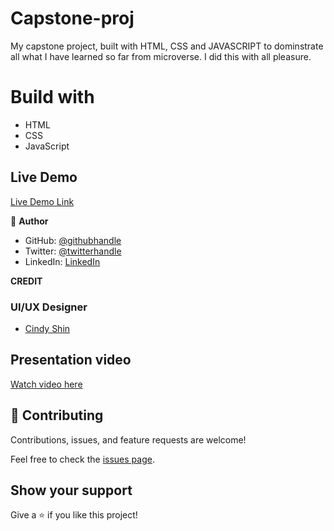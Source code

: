 # Capstone-proj 
 
My capstone project, built with HTML, CSS and JAVASCRIPT to dominstrate all what I have learned so far from microverse. I did this with all pleasure.

# Build with 
 - HTML 
 - CSS
 - JavaScript

## Live Demo

[Live Demo Link](https://sirriryisa.github.io/Capstone-proj/)


👤 **Author**
- GitHub: [@githubhandle](https://github.com/SirriRyisa)
- Twitter: [@twitterhandle](https://twitter.com/N_Ryisa)
- LinkedIn: [LinkedIn](https://www.linkedin.com/in/ryisa-sirri-ngwa-a30013202)


**CREDIT**
### UI/UX Designer

- [Cindy Shin](https://www.behance.net/adagio07)

## Presentation video ##

[Watch video here](https://www.loom.com/share/528ae4d6ef6b4d57aa3e5cce546598d9)


## 🤝 Contributing

Contributions, issues, and feature requests are welcome!

Feel free to check the [issues page](https://github.com/SirriRyisa/Capstone-proj/issues).

## Show your support

 Give a ⭐️ if you like this project!
